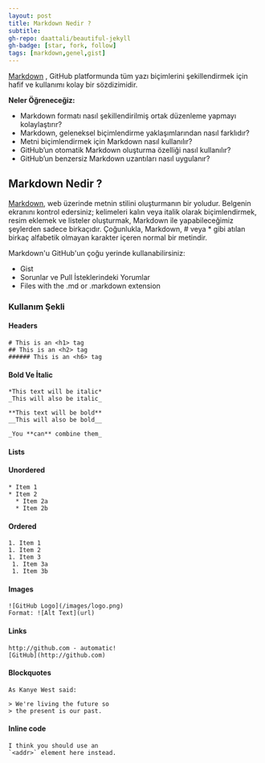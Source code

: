 ```yaml
---
layout: post
title: Markdown Nedir ?
subtitle:
gh-repo: daattali/beautiful-jekyll
gh-badge: [star, fork, follow]
tags: [markdown,genel,gist]
---
```


[Markdown](http://markdowntutorial.com/) , GitHub platformunda tüm yazı biçimlerini şekillendirmek için hafif ve kullanımı kolay bir sözdizimidir.


**Neler Öğreneceğiz:**
- Markdown formatı nasıl şekillendirilmiş ortak düzenleme yapmayı kolaylaştırır?
- Markdown, geleneksel biçimlendirme yaklaşımlarından nasıl farklıdır?
- Metni biçimlendirmek için Markdown nasıl kullanılır?
- GitHub’un otomatik Markdown oluşturma özelliği nasıl kullanılır?
- GitHub’un benzersiz Markdown uzantıları nasıl uygulanır?


## Markdown Nedir ? 

[Markdown](http://markdowntutorial.com/), web üzerinde metnin stilini oluşturmanın bir yoludur. Belgenin ekranını kontrol edersiniz; kelimeleri kalın veya italik olarak biçimlendirmek, resim eklemek ve listeler oluşturmak, Markdown ile yapabileceğimiz şeylerden sadece birkaçıdır. Çoğunlukla, Markdown, # veya * gibi atılan birkaç alfabetik olmayan karakter içeren normal bir metindir.

Markdown'u GitHub'un çoğu yerinde kullanabilirsiniz:
- Gist
- Sorunlar ve Pull İsteklerindeki Yorumlar
- Files with the .md or .markdown extension

### Kullanım Şekli

#### Headers

~~~
# This is an <h1> tag
## This is an <h2> tag
###### This is an <h6> tag
~~~

#### Bold Ve İtalic

~~~
*This text will be italic*
_This will also be italic_

**This text will be bold**
__This will also be bold__

_You **can** combine them_
~~~

#### Lists

#### Unordered

~~~
* Item 1
* Item 2
  * Item 2a
  * Item 2b
  ~~~

   #### Ordered
  ~~~
  1. Item 1
1. Item 2
1. Item 3
   1. Item 3a
   1. Item 3b
   ~~~

   #### Images
   ~~~
   ![GitHub Logo](/images/logo.png)
Format: ![Alt Text](url)
   ~~~

   #### Links
   ~~~
   http://github.com - automatic!
[GitHub](http://github.com)
   ~~~

   #### Blockquotes
   ~~~
   As Kanye West said:

> We're living the future so
> the present is our past.
   ~~~

   #### Inline code
   ~~~
   I think you should use an
`<addr>` element here instead.
   ~~~





